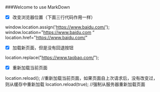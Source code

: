 ###Welcome to use MarkDown
- [x] 改变浏览器位置（下面三行代码作用一样） 

  
window.location.assign('https://www.baidu.com/');            
window.location="https://www.baidu.com “               
location.href="https://www.baidu.com/"                                             
          
- [x] 加载新页面，但是没有回退按钮             

location.replace("https://www.taobao.com/");       

- [x] 重新加载当前页面 

location.reload();    //重新加载当前页面，如果页面自上次请求后，没有改变过，则从缓存中重新加载
location.reload(true);  //强制从服务器重新加载页面          
